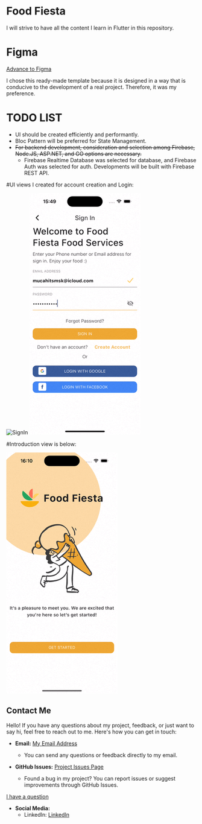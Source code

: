# Food Fiesta
I will strive to have all the content I learn in Flutter in this repository.

# Figma
[Advance to Figma](https://www.figma.com/file/LQhk53Zfj03aOg6Z2Y1OMg/Food-App?type=design&node-id=0-1&mode=design&t=4mlpn1vqkTgpjQtf-0)

I chose this ready-made template because it is designed in a way that is conducive to the development of a real project. Therefore, it was my preference.

# TODO LIST

- UI should be created efficiently and performantly.
- Bloc Pattern will be preferred for State Management.
- <s>For backend development, consideration and selection among Firebase, Node.JS, ASP.NET, and GO options are necessary.</s>
  - Firebase Realtime Database was selected for database, and Firebase Auth was selected for auth. Developments will be built with Firebase REST API.

<!-- Last Page View: ![Last Page](last_page.png) -->

#UI views I created for account creation and Login:

![SignIn](/screenshots/sign_in.gif) ![SignUp](/screenshots/sign_up.gif)   

#Introduction view is below:

![SignIn](/screenshots/introduction.gif)


## Contact Me

Hello! If you have any questions about my project, feedback, or just want to say hi, feel free to reach out to me. Here's how you can get in touch:

- **Email:** [My Email Address](mailto:mucahitsmsk74@gmail.com)
  - You can send any questions or feedback directly to my email.

- **GitHub Issues:** [Project Issues Page](https://github.com/mucahitsimsek/food_fiesta/issues/issues)
  - Found a bug in my project? You can report issues or suggest improvements through GitHub Issues.
  
[I have a question](https://github.com/mucahitsimsek/food_fiesta/issues/new)

- **Social Media:**
  - LinkedIn: [LinkedIn](https://www.linkedin.com/in/mucahit-simsek/)

